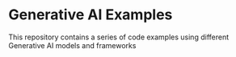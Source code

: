 # Generative AI Examples
This repository contains a series of code examples using different Generative AI models and frameworks
